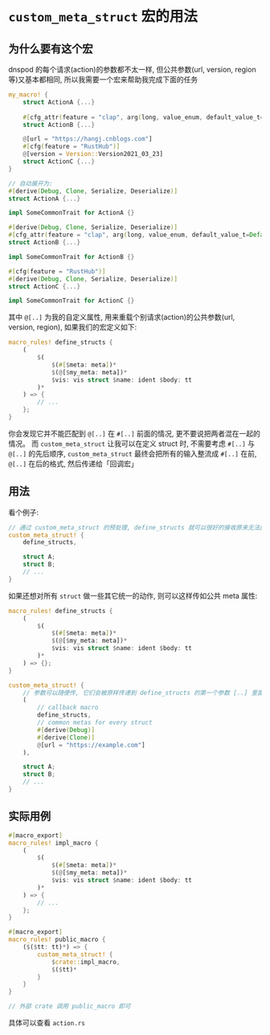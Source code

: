 # `custom_meta_struct` 宏的用法

## 为什么要有这个宏

dnspod 的每个请求(action)的参数都不太一样, 但公共参数(url, version, region 等)又基本都相同, 
所以我需要一个宏来帮助我完成下面的任务  

```rust
my_macro! {
    struct ActionA {...}
    
    #[cfg_attr(feature = "clap", arg(long, value_enum, default_value_t=Default::default()))]
    struct ActionB {...}

    @[url = "https://hangj.cnblogs.com"]
    #[cfg(feature = "RustHub")]
    @[version = Version::Version2021_03_23]
    struct ActionC {...}
}

// 自动展开为:
#[derive(Debug, Clone, Serialize, Deserialize)]
struct ActionA {...}

impl SomeCommonTrait for ActionA {}

#[derive(Debug, Clone, Serialize, Deserialize)]
#[cfg_attr(feature = "clap", arg(long, value_enum, default_value_t=Default::default()))]
struct ActionB {...}

impl SomeCommonTrait for ActionB {}

#[cfg(feature = "RustHub")]
#[derive(Debug, Clone, Serialize, Deserialize)]
struct ActionC {...}

impl SomeCommonTrait for ActionC {}
```

其中 `@[..]` 为我的自定义属性, 用来重载个别请求(action)的公共参数(url, version, region), 
如果我们的宏定义如下:

```rust
macro_rules! define_structs {
    (
        $(
            $(#[$meta: meta])*
            $(@[$my_meta: meta])*
            $vis: vis struct $name: ident $body: tt
        )*
    ) => {
        // ...
    };
}
```

你会发现它并不能匹配到 `@[..]` 在 `#[..]` 前面的情况, 更不要说把两者混在一起的情况。
而 `custom_meta_struct` 让我可以在定义 struct 时, 不需要考虑 `#[..]` 与 `@[..]` 的先后顺序, 
`custom_meta_struct` 最终会把所有的输入整流成 `#[..]` 在前, `@[..]` 在后的格式, 然后传递给「回调宏」  

## 用法

看个例子:

```rust
// 通过 custom_meta_struct 的预处理, define_structs 就可以很好的接收原来无法匹配的内容了
custom_meta_struct! {
    define_structs,

    struct A;
    struct B;
    // ...
}
```

如果还想对所有 `struct` 做一些其它统一的动作, 则可以这样传如公共 meta 属性:

```rust
macro_rules! define_structs {
    (
        $(
            $(#[$meta: meta])*
            $(@[$my_meta: meta])*
            $vis: vis struct $name: ident $body: tt
        )*
    ) => {};
}

custom_meta_struct! {
    // 参数可以随便传, 它们会被原样传递到 define_structs 的第一个参数 [..] 里面
    (
        // callback macro
        define_structs,
        // common metas for every struct
        #[derive(Debug)]
        #[derive(Clone)]
        @[url = "https://example.com"]
    ),

    struct A;
    struct B;
    // ...
}
```

## 实际用例

```rust
#[macro_export]
macro_rules! impl_macro {
    (
        $(
            $(#[$meta: meta])*
            $(@[$my_meta: meta])*
            $vis: vis struct $name: ident $body: tt
        )*
    ) => {
        // ...
    };
}

#[macro_export]
macro_rules! public_macro {
    ($($tt: tt)*) => {
        custom_meta_struct! {
            $crate::impl_macro,
            $($tt)*
        }
    }
}

// 外部 crate 调用 public_macro 即可
```

具体可以查看 `action.rs`